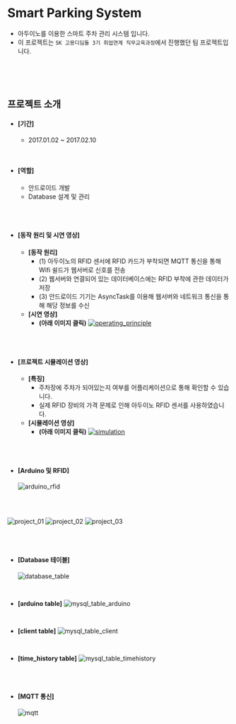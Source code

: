 # Smart Parking System
- 아두이노를 이용한 스마트 주차 관리 시스템 입니다.
- 이 프로젝트는 `SK 고용디딤돌 3기 취업연계 직무교육과정`에서 진행했던 팀 프로젝트입니다.



<br><br><br>

## 프로젝트 소개
- #### [기간]
  - 2017.01.02 ~ 2017.02.10

<br>

- #### [역할]
  - 안드로이드 개발
  - Database 설계 및 관리





<br><br>

- #### [동작 원리 및 시연 영상]
  - **[동작 원리]**
    - (1) 아두이노의 RFID 센서에 RFID 카드가 부착되면 MQTT 통신을 통해 Wifi 쉴드가 웹서버로 신호를 전송
    - (2) 웹서버와 연결되어 있는 데이터베이스에는 RFID 부착에 관한 데이터가 저장
    - (3) 안드로이드 기기는 AsyncTask를 이용해 웹서버와 네트워크 통신을 통해 해당 정보를 수신
  - **[시연 영상]**
    - **(아래 이미지 클릭)**
    [![operating_principle](./images/operating_principle.png)](https://youtu.be/RDAv2dcSpnQ)


<br><br>


- #### [프로젝트 시뮬레이션 영상]
  - **[특징]**
    - 주차장에 주차가 되어있는지 여부를 어플리케이션으로 통해 확인할 수 있습니다.
    - 실제 RFID 장비의 가격 문제로 인해 아두이노 RFID 센서를 사용하였습니다.
  - **[시뮬레이션 영상]**
    - **(아래 이미지 클릭)**
      [![simulation](./images/simulation_screenshot.png)](https://youtu.be/jJR5zbnAEQs)



<br><br>


- #### [Arduino 및 RFID]
  ![arduino_rfid](./images/arduino_rfid.jpg)

<br><br>

![project_01](./images/project_01.png)
![project_02](./images/project_02.jpg) ![project_03](./images/project_03.jpg)


<br><br>


- #### [Database 테이블]
  ![database_table](./images/database_table.jpg)


<br>

- **[arduino table]**
![mysql_table_arduino](./images/mysql_table_arduino.jpg)

<br>    

- **[client table]**
![mysql_table_client](./images/mysql_table_client.jpg)

<br>

- **[time_history table]**
![mysql_table_timehistory](./images/mysql_table_timehistory.jpg)

<br><br>



- #### [MQTT 통신]

    ![mqtt](./images/mqtt.jpg)
